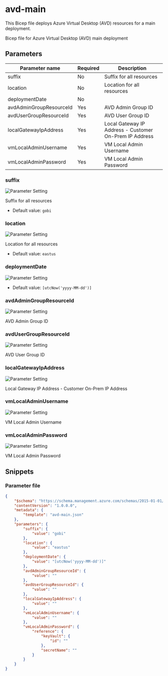 # avd-main

This Bicep file deploys Azure Virtual Desktop (AVD) resources for a main deployment.

Bicep file for Azure Virtual Desktop (AVD) main deployment

## Parameters

Parameter name | Required | Description
-------------- | -------- | -----------
suffix         | No       | Suffix for all resources
location       | No       | Location for all resources
deploymentDate | No       |
avdAdminGroupResourceId | Yes      | AVD Admin Group ID
avdUserGroupResourceId | Yes      | AVD User Group ID
localGatewayIpAddress | Yes      | Local Gateway IP Address - Customer On-Prem IP Address
vmLocalAdminUsername | Yes      | VM Local Admin Username
vmLocalAdminPassword | Yes      | VM Local Admin Password

### suffix

![Parameter Setting](https://img.shields.io/badge/parameter-optional-green?style=flat-square)

Suffix for all resources

- Default value: `gobi`

### location

![Parameter Setting](https://img.shields.io/badge/parameter-optional-green?style=flat-square)

Location for all resources

- Default value: `eastus`

### deploymentDate

![Parameter Setting](https://img.shields.io/badge/parameter-optional-green?style=flat-square)

- Default value: `[utcNow('yyyy-MM-dd')]`

### avdAdminGroupResourceId

![Parameter Setting](https://img.shields.io/badge/parameter-required-orange?style=flat-square)

AVD Admin Group ID

### avdUserGroupResourceId

![Parameter Setting](https://img.shields.io/badge/parameter-required-orange?style=flat-square)

AVD User Group ID

### localGatewayIpAddress

![Parameter Setting](https://img.shields.io/badge/parameter-required-orange?style=flat-square)

Local Gateway IP Address - Customer On-Prem IP Address

### vmLocalAdminUsername

![Parameter Setting](https://img.shields.io/badge/parameter-required-orange?style=flat-square)

VM Local Admin Username

### vmLocalAdminPassword

![Parameter Setting](https://img.shields.io/badge/parameter-required-orange?style=flat-square)

VM Local Admin Password

## Snippets

### Parameter file

```json
{
    "$schema": "https://schema.management.azure.com/schemas/2015-01-01/deploymentParameters.json#",
    "contentVersion": "1.0.0.0",
    "metadata": {
        "template": "avd-main.json"
    },
    "parameters": {
        "suffix": {
            "value": "gobi"
        },
        "location": {
            "value": "eastus"
        },
        "deploymentDate": {
            "value": "[utcNow('yyyy-MM-dd')]"
        },
        "avdAdminGroupResourceId": {
            "value": ""
        },
        "avdUserGroupResourceId": {
            "value": ""
        },
        "localGatewayIpAddress": {
            "value": ""
        },
        "vmLocalAdminUsername": {
            "value": ""
        },
        "vmLocalAdminPassword": {
            "reference": {
                "keyVault": {
                    "id": ""
                },
                "secretName": ""
            }
        }
    }
}
```
